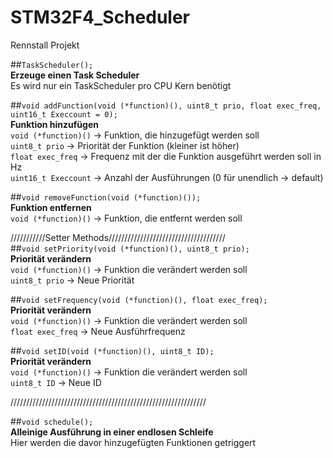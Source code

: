 # STM32F4_Scheduler
Rennstall Projekt


##`TaskScheduler();`  
    **Erzeuge einen Task Scheduler**  
    Es wird nur ein TaskScheduler pro CPU Kern benötigt  

##`void addFunction(void (*function)(), uint8_t prio, float exec_freq, uint16_t Execcount = 0);`  
    **Funktion hinzufügen**  
    `void (*function)()`  ->  Funktion, die hinzugefügt werden soll  
    `uint8_t prio`        ->  Priorität der Funktion (kleiner ist höher)  
    `float exec_freq`     ->  Frequenz mit der die Funktion ausgeführt werden soll in Hz  
    `uint16_t Execcount`  ->  Anzahl der Ausführungen (0 für unendlich -> default)  

##`void removeFunction(void (*function)());`  
    **Funktion entfernen**  
    `void (*function)()`  ->  Funktion, die entfernt werden soll  

///////////Setter Methods/////////////////////////////////////  
##`void setPriority(void (*function)(), uint8_t prio);`  
    **Priorität verändern**  
    `void (*function)()` ->   Funktion die verändert werden soll  
    `uint8_t prio`       ->   Neue Priorität  

##`void setFrequency(void (*function)(), float exec_freq);`  
    **Priorität verändern**  
    `void (*function)()` ->   Funktion die verändert werden soll  
    `float exec_freq`    ->   Neue Ausführfrequenz  

##`void setID(void (*function)(), uint8_t ID);`  
    **Priorität verändern**  
    `void (*function)()` ->   Funktion die verändert werden soll  
    `uint8_t ID`         ->   Neue ID  

//////////////////////////////////////////////////////////////  

##`void schedule();`  
    **Alleinige Ausführung in einer endlosen Schleife**  
    Hier werden die davor hinzugefügten Funktionen getriggert  
